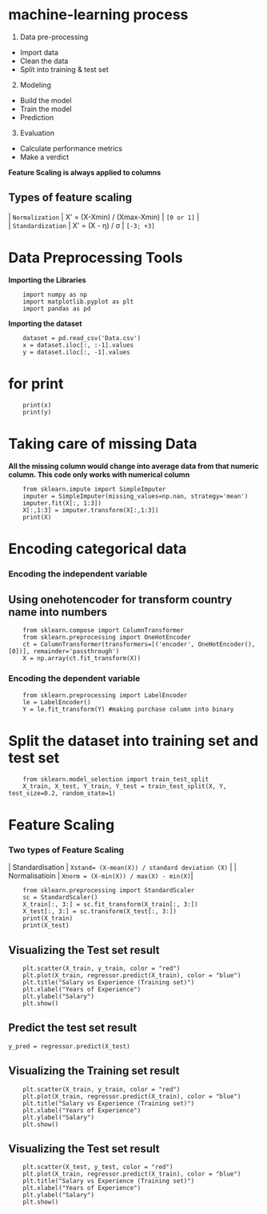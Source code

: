 # machine-learning process

1. Data pre-processing

- Import data
- Clean the data
- Split into training & test set

2. Modeling

- Build the model
- Train the model
- Prediction

3. Evaluation

- Calculate performance metrics
- Make a verdict

**Feature Scaling is always applied to columns** <br>

## Types of feature scaling <br>

| `Normalization` | X' = (X-Xmin) / (Xmax-Xmin) | `[0 or 1]` | <br>
| `Standardization` | X' = (X - η) / σ | `[-3; +3]`

# Data Preprocessing Tools

**Importing the Libraries**

```
	import numpy as np
 	import matplotlib.pyplot as plt
 	import pandas as pd
```

**Importing the dataset**

```
	dataset = pd.read_csv('Data.csv')
	x = dataset.iloc[:, :-1].values
	y = dataset.iloc[:, -1].values
```

# for print

```
	print(x)
	print(y)
```

# Taking care of missing Data

**All the missing column would change into average data from that numeric column. This code only works with numerical column**

```
	from sklearn.impute import SimpleImputer
	imputer = SimpleImputer(missing_values=np.nan, strategy='mean')
	imputer.fit(X[:, 1:3])
	X[:,1:3] = imputer.transform(X[:,1:3])
	print(X)
```

# Encoding categorical data

### Encoding the independent variable

## Using onehotencoder for transform country name into numbers

```
	from sklearn.compose import ColumnTransformer
	from sklearn.preprocessing import OneHotEncoder
	ct = ColumnTransformer(transformers=[('encoder', OneHotEncoder(), [0])], remainder='passthrough')
	X = np.array(ct.fit_transform(X))

```

### Encoding the dependent variable

```
	from sklearn.preprocessing import LabelEncoder
	le = LabelEncoder()
	Y = le.fit_transform(Y) #making purchase column into binary
```

# Split the dataset into training set and test set

```
	from sklearn.model_selection import train_test_split
	X_train, X_test, Y_train, Y_test = train_test_split(X, Y, test_size=0.2, random_state=1)
```

# Feature Scaling

### Two types of Feature Scaling

| Standardisation | `Xstand= (X-mean(X)) / standard deviation (X)` |
| Normalisatioin | `Xnorm = (X-min(X)) / max(X) - min(X)`|

```
	from sklearn.preprocessing import StandardScaler
	sc = StandardScaler()
	X_train[:, 3:] = sc.fit_transform(X_train[:, 3:])
	X_test[:, 3:] = sc.transform(X_test[:, 3:])
	print(X_train)
	print(X_test)
```

## Visualizing the Test set result

```
	plt.scatter(X_train, y_train, color = "red")
	plt.plot(X_train, regressor.predict(X_train), color = "blue")
	plt.title("Salary vs Experience (Training set)")
	plt.xlabel("Years of Experience")
	plt.ylabel("Salary")
	plt.show()
```

## Predict the test set result

```
y_pred = regressor.predict(X_test)

```

## Visualizing the Training set result

```
	plt.scatter(X_train, y_train, color = "red")
	plt.plot(X_train, regressor.predict(X_train), color = "blue")
	plt.title("Salary vs Experience (Training set)")
	plt.xlabel("Years of Experience")
	plt.ylabel("Salary")
	plt.show()
```

## Visualizing the Test set result

```
	plt.scatter(X_test, y_test, color = "red")
	plt.plot(X_train, regressor.predict(X_train), color = "blue")
	plt.title("Salary vs Experience (Training set)")
	plt.xlabel("Years of Experience")
	plt.ylabel("Salary")
	plt.show()
```
